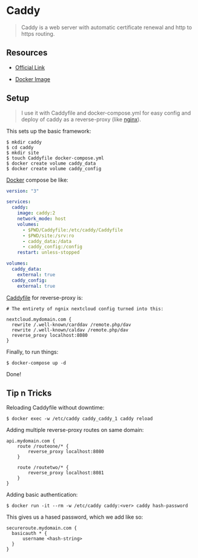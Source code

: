 # Caddy

> Caddy is a web server with automatic certificate renewal and http to https routing.

## Resources

- [Official Link](https://caddyserver.com/)

- [Docker Image](https://registry.hub.docker.com/_/caddy)

## Setup

> I use it with Caddyfile and docker-compose.yml for easy config and deploy of caddy as a reverse-proxy (like [nginx](./nginx.md)).

This sets up the basic framework:

```shell
$ mkdir caddy
$ cd caddy
$ mkdir site
$ touch Caddyfile docker-compose.yml
$ docker create volume caddy_data
$ docker create volume caddy_config
```

[Docker](./docker.md) compose be like:

```yml
version: "3"

services:
  caddy:
    image: caddy:2
    network_mode: host
    volumes:
      - $PWD/Caddyfile:/etc/caddy/Caddyfile
      - $PWD/site:/srv:ro
      - caddy_data:/data
      - caddy_config:/config
    restart: unless-stopped

volumes:
  caddy_data:
    external: true
  caddy_config:
    external: true
```

[Caddyfile](https://caddyserver.com/docs/caddyfile-tutorial) for reverse-proxy is:

```caddy
# The entirety of ngnix nextcloud config turned into this:

nextcloud.mydomain.com {
  rewrite /.well-known/carddav /remote.php/dav
  rewrite /.well-known/caldav /remote.php/dav
  reverse_proxy localhost:8080
}
```

Finally, to run things:

```shell
$ docker-compose up -d
```

Done!

## Tip n Tricks

Reloading Caddyfile without downtime:

```shell
$ docker exec -w /etc/caddy caddy_caddy_1 caddy reload
```

Adding multiple reverse-proxy routes on same domain:

```caddy
api.mydomain.com {
    route /routeone/* {
        reverse_proxy localhost:8080
    }

    route /routetwo/* {
        reverse_proxy localhost:8081
    }
}
```

Adding basic authentication:

```shell
$ docker run -it --rm -w /etc/caddy caddy:<ver> caddy hash-password
```

This gives us a hased password, which we add like so:

```caddy
secureroute.mydomain.com {
  basicauth * {
      username <hash-string>
  }
}
```
